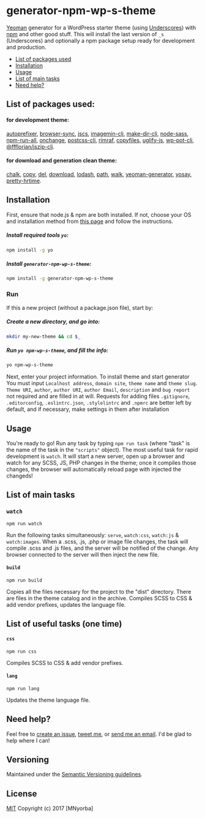 # generator-npm-wp-s-theme

[Yeoman](http://yeoman.io/) generator for a WordPress starter theme (using [Underscores](https://github.com/Automattic/_s)) with [npm](https://www.npmjs.com/) and other good stuff. This will install the last version of `_s` (Underscores) and optionally a npm package setup ready for development and production.

* [List of packages used](#list-of-packages-used)
* [Installation](#installation)
* [Usage](#usage)
* [List of main tasks](#list-of-main-tasks)
* [Need help?](#need-help)

## List of packages used:
#### for development theme:
[autoprefixer](https://github.com/postcss/autoprefixer), [browser-sync](https://github.com/Browsersync/browser-sync), [jscs](https://github.com/jscs-dev/node-jscs), [imagemin-cli](https://github.com/imagemin/imagemin-cli), [make-dir-cli](https://github.com/sindresorhus/make-dir-cli),  [node-sass](https://github.com/sass/node-sass), [npm-run-all](https://github.com/mysticatea/npm-run-all), [onchange](https://github.com/Qard/onchange), [postcss-cli](https://github.com/code42day/postcss-cli), [rimraf](https://github.com/isaacs/rimraf), [copyfiles](https://github.com/calvinmetcalf/copyfiles), [uglify-js](https://github.com/mishoo/UglifyJS2), [wp-pot-cli](https://github.com/rasmusbe/wp-pot-cli), [@ffflorian/jszip-cli](https://github.com/ffflorian/jszip-cli).

#### for download and generation clean theme: 
[chalk](https://github.com/chalk/chalk), [copy](https://github.com/jonschlinkert/copy), [del](https://github.com/sindresorhus/del), [download](https://github.com/kevva/download), [lodash](https://github.com/lodash/lodash), [path](https://github.com/jinder/path), [walk](https://github.com/Daplie/node-walk), [yeoman-generator](https://github.com/yeoman/generator), [yosay](https://github.com/yeoman/yosay), [pretty-hrtime](https://github.com/robrich/pretty-hrtime).

## Installation

First, ensure that node.js & npm are both installed. If not, choose your OS and installation method from [this page](https://nodejs.org/en/download/package-manager/) and follow the instructions.

##### Install required tools `yo`:

```bash
npm install -g yo
```

##### Install `generator-npm-wp-s-theme`:

```bash
npm install -g generator-npm-wp-s-theme
```

### Run

If this a new project (without a package.json file), start by:

##### Create a new directory, and go into:

```bash
mkdir my-new-theme && cd $_
```

##### Run `yo npm-wp-s-theme`, and fill the info:

```bash
yo npm-wp-s-theme
```

Next, enter your project information.
To install theme and start generator You must input `Localhost address`, `domain site`, `theme name` and `theme slug`. 
`Theme URI`, `author`, `author URI`, `author Email`, `description` and `bug report` not required and are filled in at will.
Requests for adding files `.gitignore`, `.editorconfig`, `.eslintrc.json`, `.stylelintrc` and `.npmrc` are better left by default, and if necessary, make settings in them after installation

## Usage

You're ready to go! Run any task by typing `npm run task` (where "task" is the name of the task in the `"scripts"` object). The most useful task for rapid development is `watch`. It will start a new server, open up a browser and watch for any SCSS, JS, PHP changes in the theme; once it compiles those changes, the browser will automatically  reload page with injected the changeds!

## List of main tasks
### `watch`
  `npm run watch`

  Run the following tasks simultaneously: `serve`, `watch:css`, `watch:js` & `watch:images`. When a .scss, .js, .php or image file changes, the task will compile .scss and .js files, and the server will be notified of the change. Any browser connected to the server will then inject the new file.
  
#### `build`
  `npm run build`
  
  Copies all the files necessary for the project to the "dist" directory. There are files in the theme catalog and in the archive.
  Compiles SCSS to CSS & add vendor prefixes, updates the language file.

## List of useful tasks (one time)
#### `css`
  `npm run css`
  
  Compiles SCSS to CSS & add vendor prefixes.
  
#### `lang`
  `npm run lang`
  
  Updates the theme language file.

## Need help?
Feel free to [create an issue](https://github.com/mnyorba/generator-npm-wp-s-theme/issues), [tweet me](http://twitter.com/m_nyorba), or [send me an email](mailto:mnyorba@gmail.com). I'd be glad to help where I can!

## Versioning

Maintained under the [Semantic Versioning guidelines](http://semver.org/).

## License

[MIT](http://opensource.org/licenses/MIT)
Copyright (c) 2017 [MNyorba]